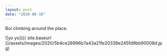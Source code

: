 ```yaml
---
layout: post
date: "2020-06-10"
---
```


Boí climbing around the place.

![yo yo]({{ site.baseurl }}/assets/images/2020/5b4ce28996b7a43a21fe20338e245fd9bb90008d.jpg)
